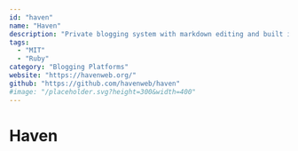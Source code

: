 ```yaml
---
id: "haven"
name: "Haven"
description: "Private blogging system with markdown editing and built in RSS reader."
tags:
  - "MIT"
  - "Ruby"
category: "Blogging Platforms"
website: "https://havenweb.org/"
github: "https://github.com/havenweb/haven"
#image: "/placeholder.svg?height=300&width=400"
---
```


# Haven

